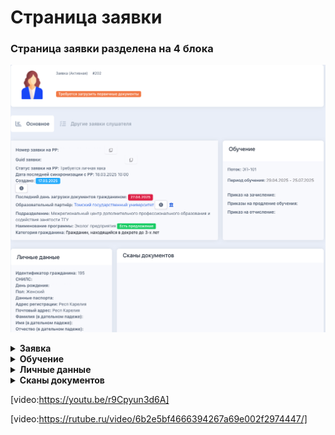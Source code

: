 # Страница заявки

### **Страница заявки разделена на 4 блока**

![](<../.gitbook/assets/image (2).png>)

<details>

<summary><strong>Заявка</strong></summary>

### Информация о текущей  заявке гражданина

**Номер заявки на РР**

**Guid заявки**

**Статус заявки на РР**

**Дата последней синхронизации с РР**

**Создано** - дата подачи заявки гражданином

**Последний день загрузки документов гражданином -** указана дата, до которой необходимо загрузить документы

**Образовательный партнёр** - образовательная организация, куда была подана заявка

**Подразделение** - название подразделения в системе Odin, в котором проводится образовательная программа

**Наименование программы -**  образовательная  программа в системе Odin, на которую была подана заявка.

**Категория гражданина** - категория, по которой была подана заявка на участие.

</details>

<details>

<summary><strong>Обучение</strong></summary>

### **Обучение**

**Поток** - название потока в Odin

**Период обучения** - даты обучения на платформе Odin

**Приказ на зачисление** - ссылка для скачивания приказа

**Приказы на продление обучения** - если такие будут добавлены

**Приказ на отчисление** - ссылка для скачивания приказа

</details>

<details>

<summary><strong>Личные данные</strong></summary>

**Идентификатор гражданина**

**СНИЛС**

**ИНН**

**День рождения**

**Пол**

**Данные паспорта**

**Адрес регистрации**

**Почтовый адрес**

**ФИО (в дательном падеже)**

\_\_\_\_\_\_\_\_\_\_\_\_\_\_\_\_\_\_\_\_\_\_\_\_\_\_\_\_\_\_\_\_\_\_\_\_\_\_\_\_\_\_\_\_\_\_\_\_\_\_\_\_\_\_\_\_\_\_\_\_\_\_\_\_\_\_\_\_\_\_\_\_

**Образование**

**Сведения о трудовой деятельности**

**Контакты**

**Уточненный фактический адрес**

</details>

<details>

<summary><strong>Сканы документов</strong></summary>

### **Сканы документов**

**Первичные документы:**

Копия паспорта

Диплом/документ об образовании

Документы о смене фамилии (при наличии)

Нотариально заверенный перевод документа об образовании (при наличии)

**Документы об образовании:**

Заявление на зачисление

Договор

Согласие на обработку персональных данных

Заявление на отчисление (при наличии)

Приказ на зачисление

Приказ об отчислении

**Документы об обучении и трудоустройстве**

Документ о квалификации

Документ о трудоустройстве



</details>

[video:https://youtu.be/r9Cpyun3d6A]

[video:https://rutube.ru/video/6b2e5bf4666394267a69e002f2974447/]
